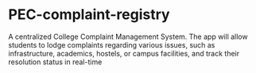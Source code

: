 # PEC-complaint-registry
 A centralized College Complaint Management System. The app will allow students to lodge complaints regarding various issues, such as infrastructure, academics, hostels, or campus facilities, and track their resolution status in real-time
